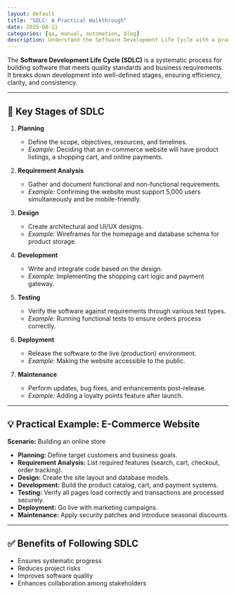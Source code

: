 ```yaml
---
layout: default
title: "SDLC: A Practical Walkthrough"
date: 2025-08-11
categories: [qa, manual, automation, blog]
description: Understand the Software Development Life Cycle with a practical example illustrating each stage.
---
```


The **Software Development Life Cycle (SDLC)** is a systematic process for building software that meets quality standards and business requirements. It breaks down development into well-defined stages, ensuring efficiency, clarity, and consistency.

---

## 📌 Key Stages of SDLC

1. **Planning**
   - Define the scope, objectives, resources, and timelines.
   - *Example:* Deciding that an e-commerce website will have product listings, a shopping cart, and online payments.

2. **Requirement Analysis**
   - Gather and document functional and non-functional requirements.
   - *Example:* Confirming the website must support 5,000 users simultaneously and be mobile-friendly.

3. **Design**
   - Create architectural and UI/UX designs.
   - *Example:* Wireframes for the homepage and database schema for product storage.

4. **Development**
   - Write and integrate code based on the design.
   - *Example:* Implementing the shopping cart logic and payment gateway.

5. **Testing**
   - Verify the software against requirements through various test types.
   - *Example:* Running functional tests to ensure orders process correctly.

6. **Deployment**
   - Release the software to the live (production) environment.
   - *Example:* Making the website accessible to the public.

7. **Maintenance**
   - Perform updates, bug fixes, and enhancements post-release.
   - *Example:* Adding a loyalty points feature after launch.

---

## 💡 Practical Example: E-Commerce Website

**Scenario:** Building an online store  
- **Planning:** Define target customers and business goals.  
- **Requirement Analysis:** List required features (search, cart, checkout, order tracking).  
- **Design:** Create the site layout and database models.  
- **Development:** Build the product catalog, cart, and payment systems.  
- **Testing:** Verify all pages load correctly and transactions are processed securely.  
- **Deployment:** Go live with marketing campaigns.  
- **Maintenance:** Apply security patches and introduce seasonal discounts.

---

## ✅ Benefits of Following SDLC
- Ensures systematic progress  
- Reduces project risks  
- Improves software quality  
- Enhances collaboration among stakeholders
